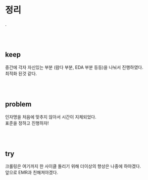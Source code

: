 # 정리
.

<br>
<br>

## keep
중간에 각자 자신있는 부분 (람다 부분, EDA 부분 등등)을 나눠서 진행하였다.<br>
최적화 된것 같다.

<br>
<br>

## problem
인자명을 처음에 맞추지 않아서 시간이 지체되었다.<br>
표준을 정하고 진행하자!

<br>
<br>

## try
크롤링은 여기까지 한 사이클 돌리기 위해 더이상의 향상은 나중에 하야겠다.<br>
앞으로 EMR과 친해져야겠다.

<br>
<br>
